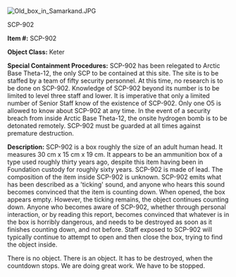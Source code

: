 ![Old_box_in_Samarkand.JPG](http://scp-wiki.wdfiles.com/local--files/scp-902/Old_box_in_Samarkand.JPG)

SCP-902

**Item #:** SCP-902

**Object Class:** Keter

**Special Containment Procedures:** SCP-902 has been relegated to Arctic Base Theta-12, the only SCP to be contained at this site. The site is to be staffed by a team of fifty security personnel. At this time, no research is to be done on SCP-902. Knowledge of SCP-902 beyond its number is to be limited to level three staff and lower. It is imperative that only a limited number of Senior Staff know of the existence of SCP-902. Only one O5 is allowed to know about SCP-902 at any time. In the event of a security breach from inside Arctic Base Theta-12, the onsite hydrogen bomb is to be detonated remotely. SCP-902 must be guarded at all times against premature destruction.

**Description:** SCP-902 is a box roughly the size of an adult human head. It measures 30 cm x 15 cm x 19 cm. It appears to be an ammunition box of a type used roughly thirty years ago, despite this item having been in Foundation custody for roughly sixty years. SCP-902 is made of lead. The composition of the item inside SCP-902 is unknown. SCP-902 emits what has been described as a 'ticking' sound, and anyone who hears this sound becomes convinced that the item is counting down. When opened, the box appears empty. However, the ticking remains, the object continues counting down. Anyone who becomes aware of SCP-902, whether through personal interaction, or by reading this report, becomes convinced that whatever is in the box is horribly dangerous, and needs to be destroyed as soon as it finishes counting down, and not before. Staff exposed to SCP-902 will typically continue to attempt to open and then close the box, trying to find the object inside.

There is no object. There is an object. It has to be destroyed, when the countdown stops. We are doing great work. We have to be stopped.